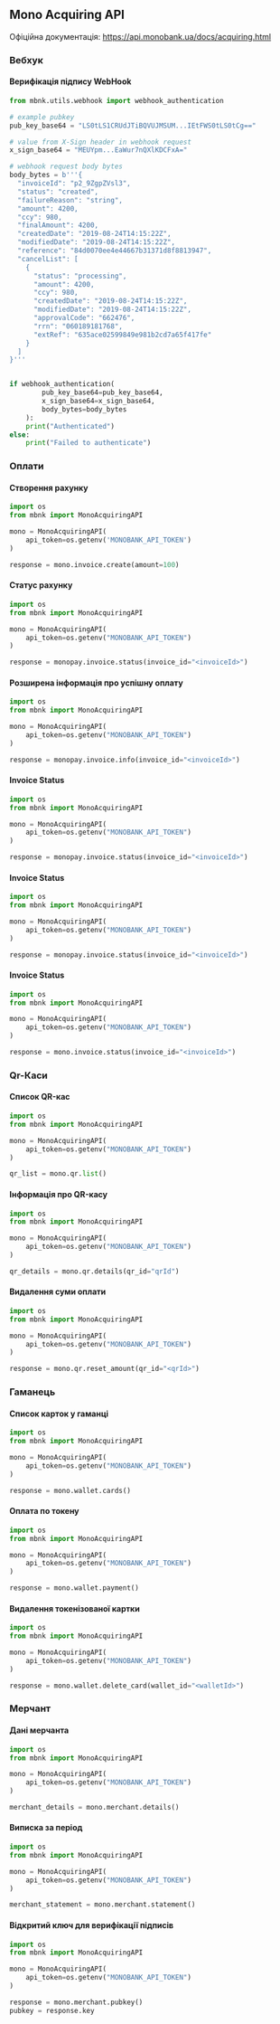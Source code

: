 ## Mono Acquiring API
Офіційна документація: https://api.monobank.ua/docs/acquiring.html

### Вебхук

#### Верифікація підпису WebHook
```python
from mbnk.utils.webhook import webhook_authentication

# example pubkey
pub_key_base64 = "LS0tLS1CRUdJTiBQVUJMSUM...IEtFWS0tLS0tCg=="

# value from X-Sign header in webhook request
x_sign_base64 = "MEUYpm...EaWur7nQXlKDCFxA="

# webhook request body bytes
body_bytes = b'''{
  "invoiceId": "p2_9ZgpZVsl3",
  "status": "created",
  "failureReason": "string",
  "amount": 4200,
  "ccy": 980,
  "finalAmount": 4200,
  "createdDate": "2019-08-24T14:15:22Z",
  "modifiedDate": "2019-08-24T14:15:22Z",
  "reference": "84d0070ee4e44667b31371d8f8813947",
  "cancelList": [
    {
      "status": "processing",
      "amount": 4200,
      "ccy": 980,
      "createdDate": "2019-08-24T14:15:22Z",
      "modifiedDate": "2019-08-24T14:15:22Z",
      "approvalCode": "662476",
      "rrn": "060189181768",
      "extRef": "635ace02599849e981b2cd7a65f417fe"
    }
  ]
}'''


if webhook_authentication(
        pub_key_base64=pub_key_base64, 
        x_sign_base64=x_sign_base64, 
        body_bytes=body_bytes
    ): 
    print("Authenticated")
else:
    print("Failed to authenticate")

```
### Оплати
#### Створення рахунку

```python
import os
from mbnk import MonoAcquiringAPI

mono = MonoAcquiringAPI(
    api_token=os.getenv('MONOBANK_API_TOKEN')
)

response = mono.invoice.create(amount=100)

```

#### Статус рахунку

```python
import os
from mbnk import MonoAcquiringAPI

mono = MonoAcquiringAPI(
    api_token=os.getenv("MONOBANK_API_TOKEN")
)

response = monopay.invoice.status(invoice_id="<invoiceId>")
```

#### Розширена інформація про успішну оплату

```python
import os
from mbnk import MonoAcquiringAPI

mono = MonoAcquiringAPI(
    api_token=os.getenv("MONOBANK_API_TOKEN")
)

response = monopay.invoice.info(invoice_id="<invoiceId>")
```

#### Invoice Status

```python
import os
from mbnk import MonoAcquiringAPI

mono = MonoAcquiringAPI(
    api_token=os.getenv("MONOBANK_API_TOKEN")
)

response = monopay.invoice.status(invoice_id="<invoiceId>")
```

#### Invoice Status

```python
import os
from mbnk import MonoAcquiringAPI

mono = MonoAcquiringAPI(
    api_token=os.getenv("MONOBANK_API_TOKEN")
)

response = monopay.invoice.status(invoice_id="<invoiceId>")
```

#### Invoice Status

```python
import os
from mbnk import MonoAcquiringAPI

mono = MonoAcquiringAPI(
    api_token=os.getenv("MONOBANK_API_TOKEN")
)

response = mono.invoice.status(invoice_id="<invoiceId>")
```

### Qr-Каси

#### Список QR-кас
```python
import os
from mbnk import MonoAcquiringAPI

mono = MonoAcquiringAPI(
    api_token=os.getenv("MONOBANK_API_TOKEN")
)

qr_list = mono.qr.list()
```

#### Інформація про QR-касу
```python
import os
from mbnk import MonoAcquiringAPI

mono = MonoAcquiringAPI(
    api_token=os.getenv("MONOBANK_API_TOKEN")
)

qr_details = mono.qr.details(qr_id="qrId")
```

#### Видалення суми оплати
```python
import os
from mbnk import MonoAcquiringAPI

mono = MonoAcquiringAPI(
    api_token=os.getenv("MONOBANK_API_TOKEN")
)

response = mono.qr.reset_amount(qr_id="<qrId>")
```

### Гаманець

#### Список карток у гаманці
```python
import os
from mbnk import MonoAcquiringAPI

mono = MonoAcquiringAPI(
    api_token=os.getenv("MONOBANK_API_TOKEN")
)

response = mono.wallet.cards()
```

#### Оплата по токену
```python
import os
from mbnk import MonoAcquiringAPI

mono = MonoAcquiringAPI(
    api_token=os.getenv("MONOBANK_API_TOKEN")
)

response = mono.wallet.payment()
```

#### Видалення токенізованої картки
```python
import os
from mbnk import MonoAcquiringAPI

mono = MonoAcquiringAPI(
    api_token=os.getenv("MONOBANK_API_TOKEN")
)

response = mono.wallet.delete_card(wallet_id="<walletId>")
```

### Мерчант

#### Дані мерчанта
```python
import os
from mbnk import MonoAcquiringAPI

mono = MonoAcquiringAPI(
    api_token=os.getenv("MONOBANK_API_TOKEN")
)

merchant_details = mono.merchant.details()
```

#### Виписка за період
```python
import os 
from mbnk import MonoAcquiringAPI

mono = MonoAcquiringAPI(
    api_token=os.getenv("MONOBANK_API_TOKEN")
)

merchant_statement = mono.merchant.statement()
```

#### Відкритий ключ для верифікації підписів
```python
import os 
from mbnk import MonoAcquiringAPI

mono = MonoAcquiringAPI(
    api_token=os.getenv("MONOBANK_API_TOKEN")
)

response = mono.merchant.pubkey()
pubkey = response.key
```